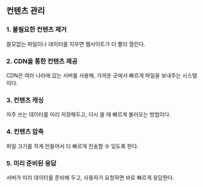 ## 컨텐츠 관리
### 1. 불필요한 컨텐츠 제거
쓸모없는 파일이나 데이터를 지우면 웹사이트가 더 빨리 열린다. <br>

### 2. CDN을 통한 컨텐츠 제공
CDN은 여러 나라에 있는 서버를 사용해, 가까운 곳에서 빠르게 파일을 보내주는 시스템이다. <br>

### 3. 컨텐츠 캐싱
자주 쓰는 데이터를 미리 저장해두고, 다시 쓸 때 빠르게 불러오는 방법이다. <br>

### 4. 컨텐츠 압축
파일 크기를 작게 만들어서 더 빠르게 전송할 수 있도록 한다. <br>

### 5. 미리 준비된 응답
서버가 미리 데이터를 준비해 두고, 사용자가 요청하면 바로 빠르게 응답한다. <br>
